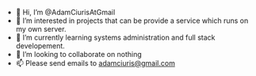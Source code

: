 - 👋 Hi, I’m @AdamCiurisAtGmail
- 👀 I’m interested in projects that can be provide a service which runs on my own server.
- 🌱 I’m currently learning systems administration and full stack developement.
- 💞️ I’m looking to collaborate on nothing
- 📫 Please send emails to adamciuris@gmail.com
